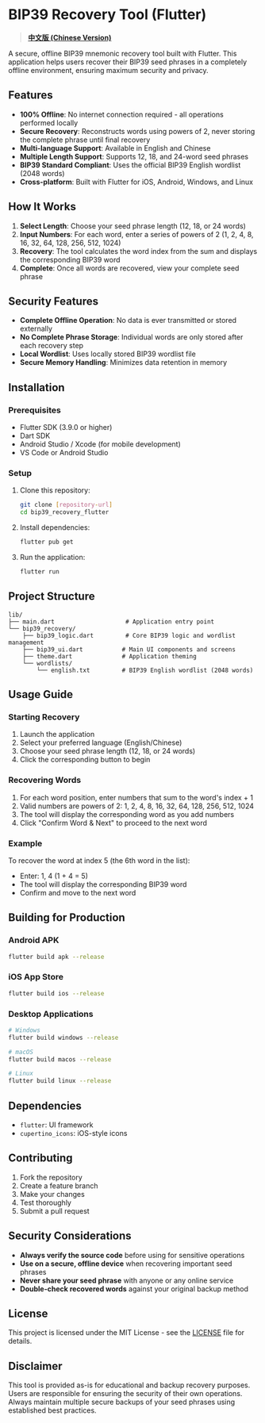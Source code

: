 # BIP39 Recovery Tool (Flutter)

> **[中文版 (Chinese Version)](README_cn.md)**

A secure, offline BIP39 mnemonic recovery tool built with Flutter. This application helps users recover their BIP39 seed phrases in a completely offline environment, ensuring maximum security and privacy.

## Features

- **100% Offline**: No internet connection required - all operations performed locally
- **Secure Recovery**: Reconstructs words using powers of 2, never storing the complete phrase until final recovery
- **Multi-language Support**: Available in English and Chinese
- **Multiple Length Support**: Supports 12, 18, and 24-word seed phrases
- **BIP39 Standard Compliant**: Uses the official BIP39 English wordlist (2048 words)
- **Cross-platform**: Built with Flutter for iOS, Android, Windows, and Linux

## How It Works

1. **Select Length**: Choose your seed phrase length (12, 18, or 24 words)
2. **Input Numbers**: For each word, enter a series of powers of 2 (1, 2, 4, 8, 16, 32, 64, 128, 256, 512, 1024)
3. **Recovery**: The tool calculates the word index from the sum and displays the corresponding BIP39 word
4. **Complete**: Once all words are recovered, view your complete seed phrase

## Security Features

- **Complete Offline Operation**: No data is ever transmitted or stored externally
- **No Complete Phrase Storage**: Individual words are only stored after each recovery step
- **Local Wordlist**: Uses locally stored BIP39 wordlist file
- **Secure Memory Handling**: Minimizes data retention in memory

## Installation

### Prerequisites

- Flutter SDK (3.9.0 or higher)
- Dart SDK
- Android Studio / Xcode (for mobile development)
- VS Code or Android Studio

### Setup

1. Clone this repository:

   ```bash
   git clone [repository-url]
   cd bip39_recovery_flutter
   ```
2. Install dependencies:

   ```bash
   flutter pub get
   ```
3. Run the application:

   ```bash
   flutter run
   ```

## Project Structure

```
lib/
├── main.dart                    # Application entry point
└── bip39_recovery/
    ├── bip39_logic.dart         # Core BIP39 logic and wordlist management
    ├── bip39_ui.dart           # Main UI components and screens
    ├── theme.dart              # Application theming
    └── wordlists/
        └── english.txt         # BIP39 English wordlist (2048 words)
```

## Usage Guide

### Starting Recovery

1. Launch the application
2. Select your preferred language (English/Chinese)
3. Choose your seed phrase length (12, 18, or 24 words)
4. Click the corresponding button to begin

### Recovering Words

1. For each word position, enter numbers that sum to the word's index + 1
2. Valid numbers are powers of 2: 1, 2, 4, 8, 16, 32, 64, 128, 256, 512, 1024
3. The tool will display the corresponding word as you add numbers
4. Click "Confirm Word & Next" to proceed to the next word

### Example

To recover the word at index 5 (the 6th word in the list):

- Enter: 1, 4 (1 + 4 = 5)
- The tool will display the corresponding BIP39 word
- Confirm and move to the next word

## Building for Production

### Android APK

```bash
flutter build apk --release
```

### iOS App Store

```bash
flutter build ios --release
```

### Desktop Applications

```bash
# Windows
flutter build windows --release

# macOS
flutter build macos --release

# Linux
flutter build linux --release
```

## Dependencies

- `flutter`: UI framework
- `cupertino_icons`: iOS-style icons

## Contributing

1. Fork the repository
2. Create a feature branch
3. Make your changes
4. Test thoroughly
5. Submit a pull request

## Security Considerations

- **Always verify the source code** before using for sensitive operations
- **Use on a secure, offline device** when recovering important seed phrases
- **Never share your seed phrase** with anyone or any online service
- **Double-check recovered words** against your original backup method

## License

This project is licensed under the MIT License - see the [LICENSE](LICENSE) file for details.

## Disclaimer

This tool is provided as-is for educational and backup recovery purposes. Users are responsible for ensuring the security of their own operations. Always maintain multiple secure backups of your seed phrases using established best practices.
